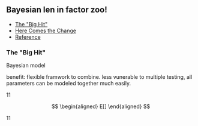 ## Bayesian len in factor zoo!

- [The "Big Hit"](#introduction)
- [Here Comes the Change](#change)
- [Reference](#ref)


### The "Big Hit" <a name="introduction"></a>

Bayesian model

benefit: flexible framwork to combine.  less vunerable to multiple testing, all parameters can be modeled together much easily. 

  11

$$
\begin{aligned}
E[]
\end{aligned}
$$


11
